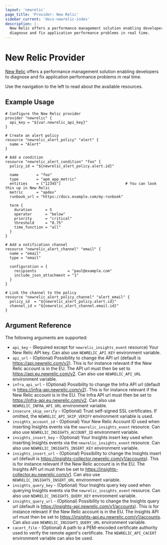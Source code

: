 ```yaml
---
layout: 'newrelic'
page_title: 'Provider: New Relic'
sidebar_current: 'docs-newrelic-index'
description: |-
  New Relic offers a performance management solution enabling developers to
  diagnose and fix application performance problems in real time.
---
```


# New Relic Provider

[New Relic](https://newrelic.com/) offers a performance management solution
enabling developers to diagnose and fix application performance problems in real time.

Use the navigation to the left to read about the available resources.

## Example Usage

```hcl
# Configure the New Relic provider
provider "newrelic" {
  api_key = "${var.newrelic_api_key}"
}

# Create an alert policy
resource "newrelic_alert_policy" "alert" {
  name = "Alert"
}

# Add a condition
resource "newrelic_alert_condition" "foo" {
  policy_id = "${newrelic_alert_policy.alert.id}"

  name        = "foo"
  type        = "apm_app_metric"
  entities    = ["12345"]                             # You can look this up in New Relic
  metric      = "apdex"
  runbook_url = "https://docs.example.com/my-runbook"

  term {
    duration      = 5
    operator      = "below"
    priority      = "critical"
    threshold     = "0.75"
    time_function = "all"
  }
}

# Add a notification channel
resource "newrelic_alert_channel" "email" {
  name = "email"
  type = "email"

  configuration = {
    recipients              = "paul@example.com"
    include_json_attachment = "1"
  }
}

# Link the channel to the policy
resource "newrelic_alert_policy_channel" "alert_email" {
  policy_id  = "${newrelic_alert_policy.alert.id}"
  channel_id = "${newrelic_alert_channel.email.id}"
}
```

## Argument Reference

The following arguments are supported:

- `api_key` - (Required except for `newrelic_insights_event` resource) Your New Relic API key. Can also use `NEWRELIC_API_KEY` environment variable.
- `api_url` - (Optional) Possibility to change the API url (default is https://api.newrelic.com/v2). This is for instance relevant if the New Relic account is in the EU. The API url must then be set to https://api.eu.newrelic.com/v2. Can also use `NEWRELIC_API_URL` environment variable.
- `infra_api_url` - (Optional) Possibility to change the Infra API url (default is https://infra-api.newrelic.com/v2). This is for instance relevant if the New Relic account is in the EU. The Infra API url must then be set to https://infra-api.eu.newrelic.com/v2. Can also use `NEWRELIC_INFRA_API_URL` environment variable.
- `insecure_skip_verify` - (Optional) Trust self-signed SSL certificates. If omitted, the `NEWRELIC_API_SKIP_VERIFY` environment variable is used.
- `insights_account_id` - (Optional) Your New Relic Account ID used when inserting Insights events via the `newrelic_insights_event` resource. Can also use `NEWRELIC_INSIGHTS_ACCOUNT_ID` environment variable.
- `insights_insert_key` - (Optional) Your Insights insert key used when inserting Insights events via the `newrelic_insights_event` resource. Can also use `NEWRELIC_INSIGHTS_INSERT_KEY` environment variable.
- `insights_insert_url` - (Optional) Possibility to change the Insights insert url (default is https://insights-collector.newrelic.com/v1/accounts). This is for instance relevant if the New Relic account is in the EU. The Insights API url must then be set to https://insights-collector.eu.newrelic.com/v1. Can also use `NEWRELIC_INSIGHTS_INSERT_URL` environment variable.
- `insights_query_key` - (Optional) Your Insights query key used when querying Insights events via the `newrelic_insights_event` resource. Can also use `NEWRELIC_INSIGHTS_QUERY_KEY` environment variable.
- `insights_query_url` - (Optional) Possibility to change the Insights  query url (default is https://insights-api.newrelic.com/v1/accounts). This is for instance relevant if the New Relic account is in the EU. The Insights API url must then be set to https://insights-api.eu.newrelic.com/v1/accounts. Can also use `NEWRELIC_INSIGHTS_QUERY_URL` environment variable.
- `cacert_file` - (Optional) A path to a PEM-encoded certificate authority used to verify the remote agent's certificate. The `NEWRELIC_API_CACERT` environment variable can also be used.
